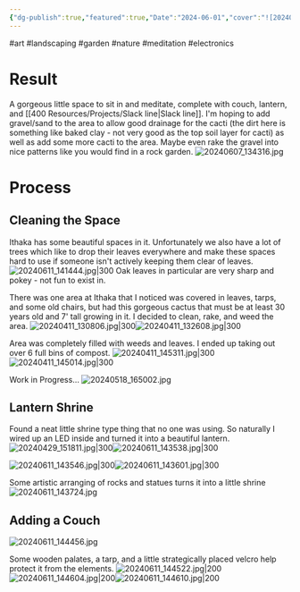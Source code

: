 ```yaml
---
{"dg-publish":true,"featured":true,"Date":"2024-06-01","cover":"![20240607_134316.jpg|200](/img/user/20240607_134316.jpg)","dg-path":"Projects/Cactus Meditation Garden.md","permalink":"/projects/cactus-meditation-garden/","dgPassFrontmatter":true}
---
```


#art #landscaping #garden #nature #meditation #electronics 
# Result
A gorgeous little space to sit in and meditate, complete with couch, lantern, and [[400 Resources/Projects/Slack line\|Slack line]]. I'm hoping to add gravel/sand to the area to allow good drainage for the cacti (the dirt here is something like baked clay - not very good as the top soil layer for cacti) as well as add some more cacti to the area. Maybe even rake the gravel into nice patterns like you would find in a rock garden. 
![20240607_134316.jpg](/img/user/20240607_134316.jpg)
# Process

## Cleaning the Space
Ithaka has some beautiful spaces in it. Unfortunately we also have a lot of trees which like to drop their leaves everywhere and make these spaces hard to use if someone isn't actively keeping them clear of leaves. 
![20240611_141444.jpg|300](/img/user/20240611_141444.jpg)
Oak leaves in particular are very sharp and pokey - not fun to exist in. 

There was one area at Ithaka that I noticed was covered in leaves, tarps, and some old chairs, but had this gorgeous cactus that must be at least 30 years old and 7' tall growing in it. I decided to clean, rake, and weed the area. 
![20240411_130806.jpg|300](/img/user/20240411_130806.jpg)![20240411_132608.jpg|300](/img/user/20240411_132608.jpg)

Area was completely filled with weeds and leaves. I ended up taking out over 6 full bins of compost.
![20240411_145311.jpg|300](/img/user/20240411_145311.jpg)![20240411_145014.jpg|300](/img/user/20240411_145014.jpg)

Work in Progress…
![20240518_165002.jpg](/img/user/20240518_165002.jpg)
## Lantern Shrine
Found a neat little shrine type thing that no one was using. So naturally I wired up an LED inside and turned it into a beautiful lantern.
![20240429_151811.jpg|300](/img/user/20240429_151811.jpg)![20240611_143538.jpg|300](/img/user/20240611_143538.jpg)

![20240611_143546.jpg|300](/img/user/20240611_143546.jpg)![20240611_143601.jpg|300](/img/user/20240611_143601.jpg)

Some artistic arranging of rocks and statues turns it into a little shrine
![20240611_143724.jpg](/img/user/20240611_143724.jpg)

## Adding a Couch
![20240611_144456.jpg](/img/user/20240611_144456.jpg)

Some wooden palates, a tarp, and a little strategically placed velcro help protect it from the elements.
![20240611_144522.jpg|200](/img/user/20240611_144522.jpg)![20240611_144604.jpg|200](/img/user/20240611_144604.jpg)![20240611_144610.jpg|200](/img/user/20240611_144610.jpg)